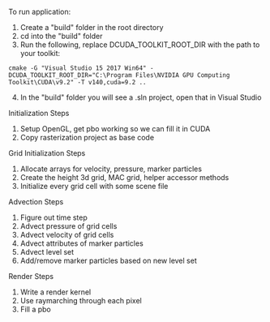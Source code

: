 To run application:

1) Create a "build" folder in the root directory
2) cd into the "build" folder
3) Run the following, replace DCUDA_TOOLKIT_ROOT_DIR with the path to your toolkit:

`cmake -G "Visual Studio 15 2017 Win64" -DCUDA_TOOLKIT_ROOT_DIR="C:\Program Files\NVIDIA GPU Computing Toolkit\CUDA\v9.2" -T v140,cuda=9.2 ..`

4) In the "build" folder you will see a .sln project, open that in Visual Studio


Initialization Steps

1. Setup OpenGL, get pbo working so we can fill it in CUDA
2. Copy rasterization project as base code

Grid Initialization Steps

1. Allocate arrays for velocity, pressure, marker particles
2. Create the height 3d grid, MAC grid, helper accessor methods
3. Initialize every grid cell with some scene file

Advection Steps

1. Figure out time step 
2. Advect pressure of grid cells
3. Advect velocity of grid cells
4. Advect attributes of marker particles
5. Advect level set
6. Add/remove marker particles based on new level set

Render Steps

1. Write a render kernel
2. Use raymarching through each pixel
3. Fill a pbo
